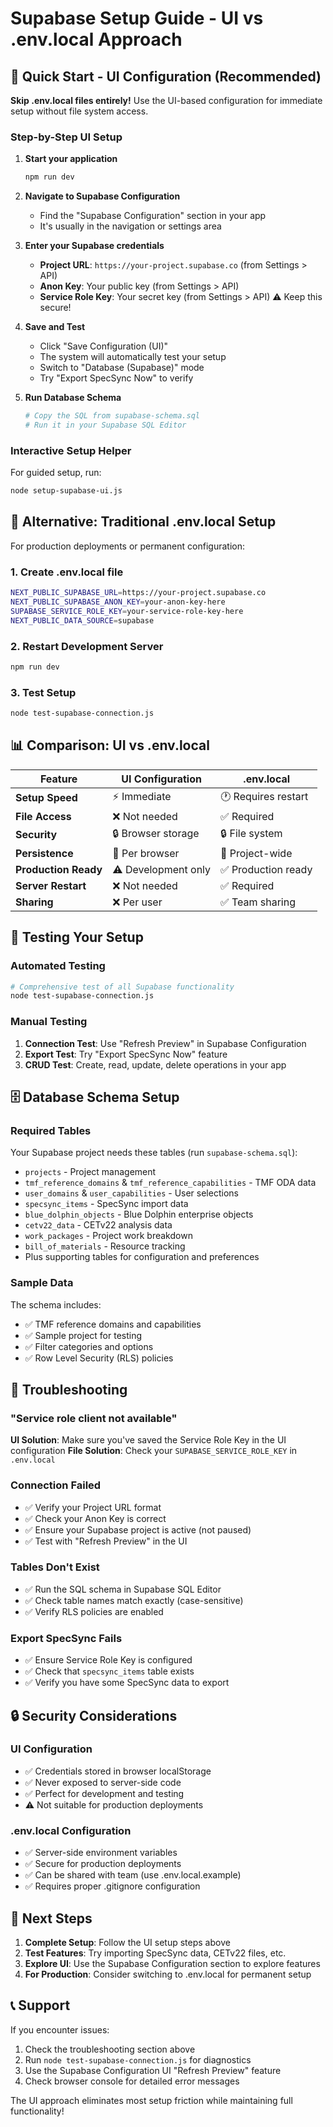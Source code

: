 # Supabase Setup Guide - UI vs .env.local Approach

## 🎯 Quick Start - UI Configuration (Recommended)

**Skip .env.local files entirely!** Use the UI-based configuration for immediate setup without file system access.

### Step-by-Step UI Setup

1. **Start your application**
   ```bash
   npm run dev
   ```

2. **Navigate to Supabase Configuration**
   - Find the "Supabase Configuration" section in your app
   - It's usually in the navigation or settings area

3. **Enter your Supabase credentials**
   - **Project URL**: `https://your-project.supabase.co` (from Settings > API)
   - **Anon Key**: Your public key (from Settings > API)
   - **Service Role Key**: Your secret key (from Settings > API) ⚠️ Keep this secure!

4. **Save and Test**
   - Click "Save Configuration (UI)"
   - The system will automatically test your setup
   - Switch to "Database (Supabase)" mode
   - Try "Export SpecSync Now" to verify

5. **Run Database Schema**
   ```bash
   # Copy the SQL from supabase-schema.sql
   # Run it in your Supabase SQL Editor
   ```

### Interactive Setup Helper
For guided setup, run:
```bash
node setup-supabase-ui.js
```

## 🔧 Alternative: Traditional .env.local Setup

For production deployments or permanent configuration:

### 1. Create .env.local file
```bash
NEXT_PUBLIC_SUPABASE_URL=https://your-project.supabase.co
NEXT_PUBLIC_SUPABASE_ANON_KEY=your-anon-key-here
SUPABASE_SERVICE_ROLE_KEY=your-service-role-key-here
NEXT_PUBLIC_DATA_SOURCE=supabase
```

### 2. Restart Development Server
```bash
npm run dev
```

### 3. Test Setup
```bash
node test-supabase-connection.js
```

## 📊 Comparison: UI vs .env.local

| Feature | UI Configuration | .env.local |
|---------|------------------|------------|
| **Setup Speed** | ⚡ Immediate | 🕐 Requires restart |
| **File Access** | ❌ Not needed | ✅ Required |
| **Security** | 🔒 Browser storage | 🔒 File system |
| **Persistence** | 💾 Per browser | 💾 Project-wide |
| **Production Ready** | ⚠️ Development only | ✅ Production ready |
| **Server Restart** | ❌ Not needed | ✅ Required |
| **Sharing** | ❌ Per user | ✅ Team sharing |

## 🧪 Testing Your Setup

### Automated Testing
```bash
# Comprehensive test of all Supabase functionality
node test-supabase-connection.js
```

### Manual Testing
1. **Connection Test**: Use "Refresh Preview" in Supabase Configuration
2. **Export Test**: Try "Export SpecSync Now" feature
3. **CRUD Test**: Create, read, update, delete operations in your app

## 🗄️ Database Schema Setup

### Required Tables
Your Supabase project needs these tables (run `supabase-schema.sql`):

- `projects` - Project management
- `tmf_reference_domains` & `tmf_reference_capabilities` - TMF ODA data
- `user_domains` & `user_capabilities` - User selections
- `specsync_items` - SpecSync import data
- `blue_dolphin_objects` - Blue Dolphin enterprise objects
- `cetv22_data` - CETv22 analysis data
- `work_packages` - Project work breakdown
- `bill_of_materials` - Resource tracking
- Plus supporting tables for configuration and preferences

### Sample Data
The schema includes:
- ✅ TMF reference domains and capabilities
- ✅ Sample project for testing
- ✅ Filter categories and options
- ✅ Row Level Security (RLS) policies

## 🚨 Troubleshooting

### "Service role client not available"
**UI Solution**: Make sure you've saved the Service Role Key in the UI configuration
**File Solution**: Check your `SUPABASE_SERVICE_ROLE_KEY` in `.env.local`

### Connection Failed
- ✅ Verify your Project URL format
- ✅ Check your Anon Key is correct
- ✅ Ensure your Supabase project is active (not paused)
- ✅ Test with "Refresh Preview" in the UI

### Tables Don't Exist
- ✅ Run the SQL schema in Supabase SQL Editor
- ✅ Check table names match exactly (case-sensitive)
- ✅ Verify RLS policies are enabled

### Export SpecSync Fails
- ✅ Ensure Service Role Key is configured
- ✅ Check that `specsync_items` table exists
- ✅ Verify you have some SpecSync data to export

## 🔒 Security Considerations

### UI Configuration
- ✅ Credentials stored in browser localStorage
- ✅ Never exposed to server-side code
- ✅ Perfect for development and testing
- ⚠️ Not suitable for production deployments

### .env.local Configuration
- ✅ Server-side environment variables
- ✅ Secure for production deployments
- ✅ Can be shared with team (use .env.local.example)
- ✅ Requires proper .gitignore configuration

## 🚀 Next Steps

1. **Complete Setup**: Follow the UI setup steps above
2. **Test Features**: Try importing SpecSync data, CETv22 files, etc.
3. **Explore UI**: Use the Supabase Configuration section to explore features
4. **For Production**: Consider switching to .env.local for permanent setup

## 📞 Support

If you encounter issues:
1. Check the troubleshooting section above
2. Run `node test-supabase-connection.js` for diagnostics
3. Use the Supabase Configuration UI "Refresh Preview" feature
4. Check browser console for detailed error messages

The UI approach eliminates most setup friction while maintaining full functionality!
